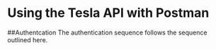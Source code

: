 # Using the Tesla API with Postman

##Authentcation
The authentication sequence follows the sequence outlined here.
 
